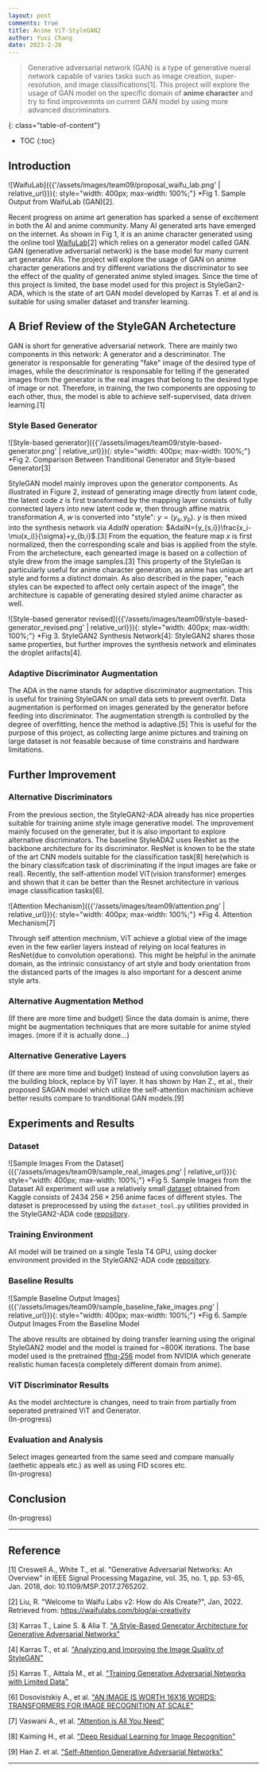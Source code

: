 ```yaml
---
layout: post
comments: true
title: Anime ViT-StyleGAN2 
author: Yuxi Chang
date: 2023-2-26
---
```



> Generative adversarial network (GAN) is a type of generative nueral network capable of varies tasks such as image creation, super-resolution, and image classifications[1]. This project will explore the usage of GAN model on the specific domain of **anime character** and try to find improvemnts on current GAN model by using more advanced discriminators.


<!--more-->
{: class="table-of-content"}
* TOC
{:toc}

## Introduction
![WaifuLab]({{'/assets/images/team09/proposal_waifu_lab.png' | relative_url}}){: style="width: 400px; max-width: 100%;"}
*Fig 1. Sample Output from WaifuLab (GAN)[2].

Recent progress on anime art generation has sparked a sense of excitement in both the AI and anime community. Many AI generated arts have emerged on the internet. As shown in Fig 1, it is an anime character generated using the online tool [WaifuLab](https://waifulabs.com/generate)[2] which relies on a generator model called GAN. GAN (generative adversarial network) is the base model for many current art generator AIs. The project will explore the usage of GAN on anime character generations and try different variations the discriminator to see the effect of the quality of generated anime styled images. Since the time of this project is limited, the base model used for this project is StyleGan2-ADA, which is the state of art GAN model developed by Karras T. et al and is suitable for using smaller dataset and transfer learning. 

## A Brief Review of the StyleGAN Archetecture
GAN is short for generative adversarial network. There are mainly two components in this network: A generator and a descriminator. The generator is responsable for generating "fake" image of the desired type of images, while the descriminator is responsable for telling if the generated images from the generator is the real images that belong to the desired type of image or not. Therefore, in training, the two components are opposing to each other, thus, the model is able to achieve self-supervised, data driven learning.[1]
### Style Based Generator
![Style-based generator]({{'/assets/images/team09/style-based-generator.png' | relative_url}}){: style="width: 400px; max-width: 100%;"}
*Fig 2. Comparison Between Tranditional Generator and Style-based Generator[3]

StyleGAN model mainly improves upon the generator components. As illustrated in Figure 2, instead of generating image directly from latent code, the latent code $z$ is first transformed by the mapping layer consists of fully connected layers into new latent code $w$, then through affine matrix transformation $A$, $w$ is converted into "style": $y = (y_s, y_b)$. $y$ is then mixed into the synthesis network via $AdaIN$ operation:
$AdaIN={y_{s,i}}\frac{x_i-\mu(x_i)}{\sigma}+y_{b,i}$.[3]
From the equation, the feature map $x$ is first normalized, then the corresponding scale and bias is applied from the style. From the archetecture, each genearted image is based on a collection of style drew from the image samples.[3] This property of the StyleGan is particularly useful for anime character generation, as anime has unique art style and forms a distinct domain. As also described in the paper, "each styles can be expected to affect only certain aspect of the image", the architecture is capable of generating desired styled anime character as well. 

![Style-based generator revised]({{'/assets/images/team09/style-based-generator_revised.png' | relative_url}}){: style="width: 400px; max-width: 100%;"}
*Fig 3. StyleGAN2 Synthesis Network[4]: StyleGAN2 shares those same properties, but further improves the synthesis network and eliminates the droplet arifacts[4].

### Adaptive Discriminator Augmentation
The ADA in the name stands for adaptive discriminator augmentation. This is useful for training StyleGAN on small data sets to prevent overfit. Data augmentation is performed on images generated by the generator before feeding into discriminator. The augmentation strength is controlled by the degree of overfitting, hence the method is adaptive.[5] This is useful for the purpose of this project, as collecting large anime pictures and training on large dataset is not feasable because of time constrains and hardware limitations. 

## Further Improvement
### Alternative Discriminators
From the previous section, the StyleGAN2-ADA already has nice properties suitable for training anime style image generative model. The improvement mainly focused on the generater, but it is also important to explore alternative discriminators. The baseline StyleADA2 uses ResNet as the backbone architecture for its discriminator. ResNet is known to be the state of the art CNN models suitable for the classification task[8] here(which is the binary classifcation task of discriminating if the input images are fake or real). Recently, the self-attention model ViT(vision transformer) emerges and shown that it can be better than the Resnet architecture in various image classification tasks[6].

![Attention Mechanism]({{'/assets/images/team09/attention.png' | relative_url}}){: style="width: 400px; max-width: 100%;"}
*Fig 4. Attention Mechanism[7]

Through self attention mechnism, ViT achieve a global view of the image even in the few earlier layers instead of relying on local features in ResNet(due to convolution operations). This might be helpful in the animate domain, as the intrinsic consistancy of art style and body orientation from the distanced parts of the images is also important for a descent anime style arts. 

### Alternative Augmentation Method 
(If there are more time and budget)
Since the data domain is anime, there might be augmentation techniques that are more suitable for anime styled images. (more if it is actually done...) 
### Alternative Generative Layers
(If there are more time and budget)
Instead of using convolution layers as the building block, replace by ViT layer. It has shown by Han Z., et al., their proposed SAGAN model which utilize the self-attention machinism achieve better results compare to tranditional GAN models.[9] 
## Experiments and Results
### Dataset
![Sample Images From the Dataset]({{'/assets/images/team09/sample_real_images.png' | relative_url}}){: style="width: 400px; max-width: 100%;"}
*Fig 5. Sample Images from the Dataset
All experiment will use a relatively small [dataset](https://www.kaggle.com/datasets/tianbaiyutoby/animegirl-faces) obtained from Kaggle consists of 2434 $256\times256$ anime faces of different styles. The dataset is preprocessed by using the `dataset_tool.py` utilities provided in the StyleGAN2-ADA code [repository](https://github.com/NVlabs/stylegan2-ada-pytorch).    
### Training Environment
All model will be trained on a single Tesla T4 GPU, using docker environment provided in the StyleGAN2-ADA code [repository](https://github.com/NVlabs/stylegan2-ada-pytorch).  
### Baseline Results
![Sample Baseline Output Images]({{'/assets/images/team09/sample_baseline_fake_images.png' | relative_url}}){: style="width: 400px; max-width: 100%;"}
*Fig 6. Sample Output Images From the Baseline Model

The above results are obtained by doing transfer learning using the original StyleGAN2 model and the model is trained for ~800K iterations. The base model used is the pretrained [ffhq-256](https://nvlabs-fi-cdn.nvidia.com/stylegan2-ada-pytorch/pretrained/transfer-learning-source-nets/ffhq-res256-mirror-paper256-noaug.pkl) model from NVIDIA which generate realistic human faces(a completely different domain from anime). 
### ViT Discriminator Results
As the model archtecture is changes, need to train from partially from seperated pretrained ViT and Generator.\
(In-progress)
### Evaluation and Analysis
Select images genearted from the same seed and compare manually (aethetic appeals etc.) as well as using FID scores etc.\
(In-progress)
## Conclusion
(In-progress)

---

## Reference

[1] Creswell A., White T., et al. "Generative Adversarial Networks: An Overview" in IEEE Signal Processing Magazine, vol. 35, no. 1, pp. 53-65, Jan. 2018, doi: 10.1109/MSP.2017.2765202.

[2] Liu, R. "Welcome to Waifu Labs v2: How do AIs Create?", Jan, 2022. Retrieved from: https://waifulabs.com/blog/ai-creativity  

[3] Karras T., Laine S. & Alia T. ["A Style-Based Generator Architecture for Generative Adversarial Networks"](https://arxiv.org/abs/1812.04948)

[4] Karras T., et al. ["Analyzing and Improving the Image Quality of StyleGAN"](https://arxiv.org/pdf/1912.04958.pdf)

[5] Karras T., Aittala M., et al. ["Training Generative Adversarial Networks with Limited Data"](https://arxiv.org/abs/2006.06676)

[6] Dosovistskiy A., et al. ["AN IMAGE IS WORTH 16X16 WORDS:
TRANSFORMERS FOR IMAGE RECOGNITION AT SCALE"](https://arxiv.org/pdf/2010.11929.pdf)

[7] Vaswani A., et al. ["Attention is All You Need"](https://arxiv.org/pdf/1706.03762.pdf) 

[8] Kaiming H., et al. ["Deep Residual Learning for Image Recognition"](https://arxiv.org/pdf/1512.03385.pdf)

[9] Han Z. et al. ["Self-Attention Generative Adversarial Networks"](https://arxiv.org/pdf/1805.08318.pdf)

---
